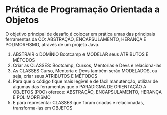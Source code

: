 # Prática de Programação Orientada a Objetos

O objetivo principal de desafio é colocar em prática umas das principais ferramentas da OO: ABSTRAÇÃO, ENCAPSULAMENTO, HERANÇA E POLIMORFISMO, através de um projeto Java.

1. ABSTRAIR o DOMÍNIO Bootcamp e MODELAR seus ATRIBUTOS E MÉTODOS
2. Criar as CLASSES: Bootcamp, Cursos, Mentorias e Devs e relaciona-las
3. As CLASSES Curso, Mentoria e Devs também serão MODELADOS, ou seja, criar seus ATRIBUTOS E MÉTODOS
4. Para que o código fique mais legível e de fácil manutenção, utilizar de algumas das ferramentas que o PARADIGMA DE ORIENTAÇÃO A OBJETOS (POO) oferece: ABSTRAÇÃO, ENCAPSULAMENTO, HERANÇA E POLIMORFISMO
5. E para representar CLASSES que foram criadas e relacionadas, transforma-las em OBJETOS
